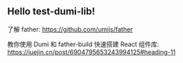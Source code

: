 ## Hello test-dumi-lib!

了解 father: https://github.com/umijs/father

教你使用 Dumi 和 father-build 快速搭建 React 组件库: https://juejin.cn/post/6904795653243994125#heading-11
